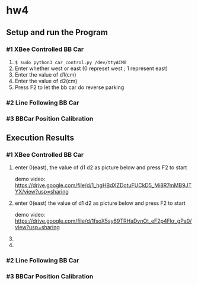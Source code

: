 # hw4

## Setup and run the Program 


###   #1 XBee Controlled BB Car
  
  1. `$ sudo python3 car_control.py /dev/ttyACM0`
  2. Enter whether west or east (0 represet west ; 1 represent east)
  3. Enter the value of d1(cm)
  4. Enter the value of d2(cm)
  5. Press F2 to let the bb car do reverse parking
  

###   #2 Line Following BB Car

###   #3 BBCar Position Calibration

## Execution Results

###   #1 XBee Controlled BB Car
1. enter 0(east), the value of d1 d2 as picture below and press F2 to start
    ![]()
  
    demo video:
    https://drive.google.com/file/d/1_hgHBdXZDotuFUCkD5_Mi8R7mMB9JTYX/view?usp=sharing
  
2. enter 0(east) the value of d1 d2 as picture below and press F2 to start
    ![]()
  
    demo video:
    https://drive.google.com/file/d/1fsoX5sy69TRHaDvnOt_eF2p4Fkr_gPa0/view?usp=sharing
  
3. 
4. 

###   #2 Line Following BB Car

###   #3 BBCar Position Calibration
![]()
